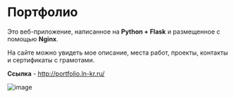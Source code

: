 # Портфолио

Это веб-приложение, написанное на **Python + Flask** и размещенное с помощью **Nginx**.

На сайте можно увидеть мое описание, места работ, проекты, контакты и сертификаты с грамотами.

**Ссылка** - http://portfolio.ln-kr.ru/

![image](https://github.com/domster704/Portfolio/assets/61056244/3cf999de-2223-4562-9148-1bbad833df9d)

